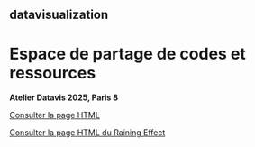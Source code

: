 ## datavisualization

# Espace de partage de codes et ressources

**Atelier Datavis 2025, Paris 8**

[Consulter la page HTML](https://elfazazioumaima.github.io/datavisualization/seance01ex01.html)

[Consulter la page HTML du Raining Effect](https://elfazazioumaima.github.io/datavisualization/rain.html)
